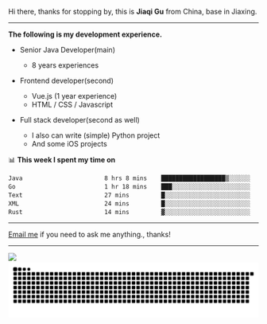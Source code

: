 Hi there, thanks for stopping by, this is **Jiaqi Gu** from China, base in Jiaxing.

---

**The following is my development experience.**

- Senior Java Developer(main)
  - 8 years experiences

- Frontend developer(second)
  - Vue.js (1 year experience)
  - HTML / CSS / Javascript
  
- Full stack developer(second as well)
  - I also can write (simple) Python project
  - And some iOS projects

📊 **This week I spent my time on**
<!--START_SECTION:waka-->

```txt
Java                       8 hrs 8 mins    ██████████████████▒░░░░░░   73.02 %
Go                         1 hr 18 mins    ███░░░░░░░░░░░░░░░░░░░░░░   11.74 %
Text                       27 mins         █░░░░░░░░░░░░░░░░░░░░░░░░   04.07 %
XML                        24 mins         █░░░░░░░░░░░░░░░░░░░░░░░░   03.67 %
Rust                       14 mins         ▓░░░░░░░░░░░░░░░░░░░░░░░░   02.18 %
```

<!--END_SECTION:waka-->

---

[Email me](mailto:htk2klwgr@mozmail.com?subject=Hiring_from_GitHub) if you need to ask me anything., thanks!

---

![]( https://visitor-badge.glitch.me/badge?page_id=githubgujiaqi)
![]( https://github.com/droid-Q/droid-Q/raw/output/github-contribution-grid-snake.svg#gh-dark-mode-only)
